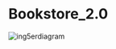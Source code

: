 # Bookstore_2.0


![ing5erdiagram](https://github.com/syed-ahmed0/Bookstore_2.0/assets/102703936/3c60a474-cfbd-48a3-96fa-39d458077808)
